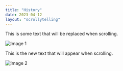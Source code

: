 ```yaml
---
title: "History"
date: 2023-04-12
layout: "scrollytelling"
---
```


<div class="scroll-section">
  <div class="text-content">
    <p>This is some text that will be replaced when scrolling.</p>
  </div>
  <div class="image-container">
    <img src="/images/church-2.webp" alt="Image 1" />
  </div>
</div>

<div class="scroll-section">
  <div class="text-content">
    <p>This is the new text that will appear when scrolling.</p>
  </div>
  <div class="image-container">
    <img src="/images/church-2.webp" alt="Image 2" />
  </div>
</div>
